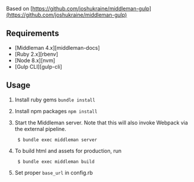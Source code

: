 Based on [https://github.com/joshukraine/middleman-gulp](https://github.com/joshukraine/middleman-gulp)

Requirements
------------

* [Middleman 4.x][middleman-docs]
* [Ruby 2.x][rbenv]
* [Node 8.x][nvm]
* [Gulp CLI][gulp-cli]

Usage
-----

1. Install ruby gems `bundle install`

2. Install npm packages `npm install`

3. Start the Middleman server. Note that this will also invoke Webpack via the external pipeline.

        $ bundle exec middleman server

4. To build html and assets for production, run

        $ bundle exec middleman build

5. Set proper `base_url` in config.rb
